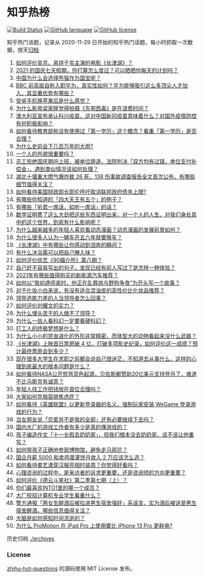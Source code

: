 # 知乎热榜
[![Build Status](https://github.com/ToWeLong/zhihu-hot-questions/workflows/CI/badge.svg)](https://github.com/ToWeLong/zhihu-hot-questions/actions)
[![GitHub language](https://img.shields.io/badge/language-golang-orange.svg)](https://golang.org/)
[![GitHub license](https://img.shields.io/github/license/ToWeLong/zhihu-hot-questions)](https://github.com/ToWeLong/zhihu-hot-questions/blob/main/LICENSE)

知乎热门话题，记录从 2020-11-29 日开始的知乎热门话题。每小时抓取一次数据，按天[归档](./archives)

<!-- BEGIN -->

1. [如何评价吴京、易烊千玺主演的电影《长津湖》？](https://www.zhihu.com/question/457460328)
1. [2021 的国庆七天假期，你打算怎么度过？可以晒晒你每天的计划吗？](https://www.zhihu.com/question/489147712)
1. [中国为什么会选择熊猫作为国宝呢？](https://www.zhihu.com/question/20432874)
1. [BBC 前高层自称入职华为，真实性如何？华为能够吸引这么多顶尖人才加入，其显著优势有哪些？](https://www.zhihu.com/question/490080888)
1. [安卓手机换苹果后是什么感觉？](https://www.zhihu.com/question/313732168)
1. [为什么影帝梁家辉觉得拍摄《东邪西毒》是在浪费时间？](https://www.zhihu.com/question/487151696)
1. [澳大利亚宣布承认科兴疫苗，这对中国新冠疫苗意味着什么？对国外疫情防控有何积极影响？](https://www.zhihu.com/question/490117833)
1. [如何看待教育部称没有使用过「第一学历」这个概念？看重「第一学历」是否合理？](https://www.zhihu.com/question/490006523)
1. [为什么史前会下几百万年的大雨?](https://www.zhihu.com/question/375319488)
1. [一个人的外貌很重要吗？](https://www.zhihu.com/question/489081507)
1. [员工拒绝国庆期间上班，被单位辞退，法院判决「双方均有过错，单位支付补偿金」，遇到类似情况该如何处理？](https://www.zhihu.com/question/490140948)
1. [湖北十堰重大燃气爆炸致 26 死、138 伤事故调查报告全文首次公布，有哪些细节值得关注？](https://www.zhihu.com/question/490228405)
1. [如何看待美国财政部长耶伦呼吁取消联邦政府债务上限?](https://www.zhihu.com/question/490069436)
1. [有哪些你知道的「四大天王有五个」的例子？](https://www.zhihu.com/question/309766691)
1. [有哪些「听君一席话，如听一席话」的话？](https://www.zhihu.com/question/476429482)
1. [数学证明费了这么大劲把这些东西证明出来，对一个人的人生、对我们身处其中的这个世界，到底有什么影响呢？](https://www.zhihu.com/question/489676446)
1. [为什么越来越多的年轻人喜欢看动态漫画？动态漫画的发展前景如何？](https://www.zhihu.com/question/490021682)
1. [为什么很多人认为一辆车开五六年就要换车？](https://www.zhihu.com/question/37958506)
1. [《长津湖》中有哪些让你感动到泪奔的瞬间？](https://www.zhihu.com/question/489855039)
1. [有什么沐浴露可以把自己腌入味？](https://www.zhihu.com/question/48929487)
1. [如何评价综艺《90婚介所》第八期？](https://www.zhihu.com/question/490174186)
1. [自己好不容易写出的句子，发现已经有前人写过了是怎样一种体验？](https://www.zhihu.com/question/475910640)
1. [2021年有哪些值得购买的新能源汽车推荐？](https://www.zhihu.com/question/453685884)
1. [如何以“我初遇师弟时，他正在乱葬岗与野狗争食”为开头写一个故事？](https://www.zhihu.com/question/487842300)
1. [对于化妆小白来说，有没有适合混油皮的高性价比化妆品推荐？](https://www.zhihu.com/question/471801829)
1. [领导选能力差的人当领导者怎么回事？](https://www.zhihu.com/question/487080871)
1. [如何评价刘耀文的实力？](https://www.zhihu.com/question/443492927)
1. [为什么埋头苦干的人做不了领导？](https://www.zhihu.com/question/484414238)
1. [为什么一些人看科幻一定要看硬科幻？](https://www.zhihu.com/question/479187813)
1. [打工人的终极梦想是什么？](https://www.zhihu.com/question/489277179)
1. [为什么小小的昆虫进化的外形非常精密，而体型大的动物看起来没什么武器？](https://www.zhihu.com/question/375814446)
1. [《长津湖》上映首日票房破 4 亿，打破多项影史纪录，如何评价这一成绩？预计最终票房会到多少？](https://www.zhihu.com/question/490123035)
1. [现在很多大学生在求职之前都会说自己很迷茫，不知道去从事什么，这样的心理到底最大的根本问题是什么？](https://www.zhihu.com/question/478002554)
1. [如何看待NASA公开怒骂蓝色起源，贝佐斯都赞助20亿美元支持登月了，难道不比马斯克有诚意？](https://www.zhihu.com/question/490021871)
1. [年轻人找工作把钱放在首位合理吗？](https://www.zhihu.com/question/489714859)
1. [大家如何克服容貌焦虑症？](https://www.zhihu.com/question/489879245)
1. [如何看待《英雄联盟》以更新登录器的名义，强制玩家安装 WeGame 登录游戏的行为？](https://www.zhihu.com/question/489272080)
1. [当女朋友说「恋爱并不是我的全部」还有必要继续下去吗？](https://www.zhihu.com/question/485949394)
1. [国内大厂的游戏工作者有多少是真的懂游戏的？](https://www.zhihu.com/question/480072576)
1. [孩子编造作文「十一长假去奶奶家」，但我们根本没去奶奶家，该不该让他重写？](https://www.zhihu.com/question/489760728)
1. [如何带孩子正确地参观博物馆，避免走马观花？](https://www.zhihu.com/question/454045564)
1. [国企月薪  5000 和卖鸡蛋灌饼月收入 2 万应该怎么选？](https://www.zhihu.com/question/489234967)
1. [如何看待娄艺潇穿汉服亮相时装周？你觉得好看吗？](https://www.zhihu.com/question/489390731)
1. [心理咨询的过程中，是来访者的诉求更重要，还是咨询师的方向更重要？](https://www.zhihu.com/question/485456180)
1. [如何评价《德云斗笑社》第二季第七期（上）？](https://www.zhihu.com/question/488983438)
1. [你们最喜欢INTO1里的哪一个成员？](https://www.zhihu.com/question/482920345)
1. [大厂校招计算机专业学生看重什么？](https://www.zhihu.com/question/480682120)
1. [警方通报「两女生醉酒后被拉进男生宿舍强奸」系谣言，实为酒后被送至男生宿舍醒酒，哪些信息值得关注？](https://www.zhihu.com/question/489676822)
1. [大脑是如何感知时间流逝的？](https://www.zhihu.com/question/488307955)
1. [为什么 ProMotion 在 iPad Pro 上使用要比 iPhone 13 Pro 更耗电?](https://www.zhihu.com/question/488628729)

<!-- END -->

历史归档 [./archives](./archives)


### License
[zhihu-hot-questions](https://github.com/towelong/zhihu-hot-questions) 的源码使用 MIT License 发布。